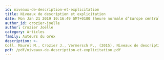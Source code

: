 ```yaml
---
id: niveaux-de-description-et-explicitation
title: Niveaux de description et explicitation
date: Mon Jan 21 2019 10:16:49 GMT+0100 (heure normale d’Europe centrale)
author_id: crozier-joelle
author: Crozier Joëlle
category: Articles
family: Auteurs du Grex
description: >-
Coll. Maurel M., Crozier J., Vermersch P., (2015), Niveaux de description et explicitation d’un vécu de choix. D’une intention éveillante à son résultat, Expliciter n°105, p. 27-54. 
pdf: /pdf/niveaux-de-description-et-explicitation.pdf
---
```

